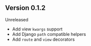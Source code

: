Version 0.1.2
-------------

Unreleased

- Add view `kwargs` support
- Add Django `path` compatible helpers
- Add `route` and `view` decorators